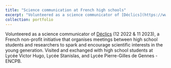 ```yaml
---
title: "Science communication at French high schools"
excerpt: "Volunteered as a science communicator of [Déclics](https://www.cerclefser.org/en/the-outreach-articles/) (12 2022 & 11 2023), a French non-profit initiative that organises meetings between high school students and researchers to spark and encourage scientific interests in the young generation. Visited and exchanged with high school students at Lycée Victor Hugo, Lycée Stanislas, and Lycée Pierre-Gilles de Gennes - ENCPB."
collection: portfolio
---
```


Volunteered as a science communicator of [Déclics](https://www.cerclefser.org/en/the-outreach-articles/) (12 2022 & 11 2023), a French non-profit initiative that organises meetings between high school students and researchers to spark and encourage scientific interests in the young generation. Visited and exchanged with high school students at Lycée Victor Hugo, Lycée Stanislas, and Lycée Pierre-Gilles de Gennes - ENCPB.
